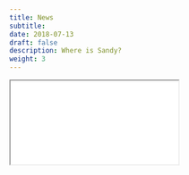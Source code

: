 ```yaml
---
title: News
subtitle:
date: 2018-07-13
draft: false
description: Where is Sandy?
weight: 3
---
```


<!-- LightWidget WIDGET --><script src="http://cdn.lightwidget.com/widgets/lightwidget.js"></script><iframe src="//lightwidget.com/widgets/d26e03b9344c5737bc9b07dc410de6df.html" scrolling="no" allowtransparency="true" class="lightwidget-widget" id="news-widget"></iframe>



